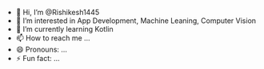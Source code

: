 - 👋 Hi, I’m @Rishikesh1445
- 👀 I’m interested in App Development, Machine Leaning, Computer Vision
- 🌱 I’m currently learning Kotlin
- 📫 How to reach me ...
- 😄 Pronouns: ...
- ⚡ Fun fact: ...

<!---
Rishikesh1445/Rishikesh1445 is a ✨ special ✨ repository because its `README.md` (this file) appears on your GitHub profile.
You can click the Preview link to take a look at your changes.
--->

